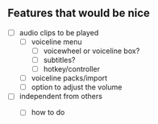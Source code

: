 ## Features that would be nice

- [ ] audio clips to be played
	- [ ] voiceline menu
		- [ ] voicewheel or voiceline box?
		- [ ] subtitles?
		- [ ] hotkey/controller 
	- [ ] voiceline packs/import
	- [ ] option to adjust the volume 
- [ ] independent from others
	- [ ] how to do

